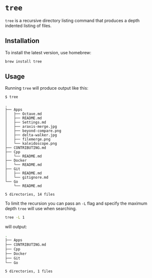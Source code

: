 # `tree`

`tree` is a recursive directory listing command that produces a depth indented listing of files.

## Installation

To install the latest version, use homebrew:

```sh
brew install tree
```

## Usage

Running `tree` will produce output like this:

```console
$ tree

.
├── Apps
│   ├── Octave.md
│   ├── README.md
│   ├── Settings.md
│   ├── araxis-merge.jpg
│   ├── beyond-compare.png
│   ├── delta-walker.jpg
│   ├── filemerge.png
│   └── kaleidoscope.png
├── CONTRIBUTING.md
├── Cpp
│   └── README.md
├── Docker
│   └── README.md
├── Git
│   ├── README.md
│   └── gitignore.md
└── Go
    └── README.md

5 directories, 14 files
```

To limit the recursion you can pass an `-L` flag and specify the maximum depth `tree` will use when searching.

```sh
tree -L 1
```

will output:

```sh
.
├── Apps
├── CONTRIBUTING.md
├── Cpp
├── Docker
├── Git
└── Go

5 directories, 1 files
```
